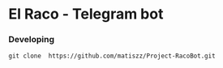 # El Raco - Telegram bot

### Developing

```
git clone  https://github.com/matiszz/Project-RacoBot.git

```
